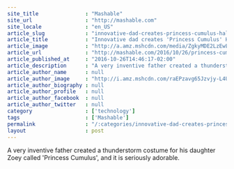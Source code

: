 ```yaml
---
site_title               : "Mashable"
site_url                 : "http://mashable.com"
site_locale              : "en_US"
article_slug             : "innovative-dad-creates-princess-cumulus-halloween-costume-for-daughter"
article_title            : "Innovative dad creates 'Princess Cumulus' Halloween costume for daughter"
article_image            : "http://a.amz.mshcdn.com/media/ZgkyMDE2LzEwLzI2Lzg4L2ZiNWQzYTk1Y2ZhNTQ5MjhhYmE2ZjRiZWI3M2I5MWI1LmQ0NGI1LnBuZwpwCXRodW1iCTEyMDB4NjMwCmUJanBn/33c526b7/243/fb5d3a95cfa54928aba6f4beb73b91b5.jpg"
article_url              : "http://mashable.com/2016/10/26/princess-cumulus-costume/"
article_published_at     : "2016-10-26T14:46:17-02:00"
article_description      : "A very inventive father created a thunderstorm costume for his daughter Zoey called 'Princess Cumulus', and it is seriously adorable."
article_author_name      : null
article_author_image     : "http://i.amz.mshcdn.com/raEPzavg65Jzvjy-L4U699QBlmQ=/90x90/default-m.jpg"
article_author_biography : null
article_author_profile   : null
article_author_facebook  : null
article_author_twitter   : null
category                 : ['technology']
tags                     : ['Mashable']
permalink                : "/:categories/innovative-dad-creates-princess-cumulus-halloween-costume-for-daughter/"
layout                   : post
---
```


A very inventive father created a thunderstorm costume for his daughter Zoey called 'Princess Cumulus', and it is seriously adorable.
